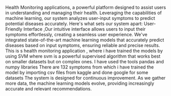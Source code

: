 Health Monitoring applications, a powerful platform designed to assist users in understanding and managing their health. Leveraging the capabilities of machine learning, our system analyzes user-input symptoms to predict potential diseases accurately. Here's what sets our system apart:
User-Friendly Interface ,Our intuitive interface allows users to input their symptoms effortlessly, creating a seamless user experience.
We've integrated state-of-the-art machine learning models that accurately predict diseases based on input symptoms, ensuring reliable and precise results.
This is s health monitoring application , where i have trained the models by using SVM where svm is a powerful supervised algorithm that works best on smaller datasets but on complex ones. 
I have used the tools pandas and numpy libraries
There are 132 symptoms from which i have trained the model by importing csv files from kaggle and done google for some datasets
The system is designed for continuous improvement. As we gather more data, the machine learning models evolve, providing increasingly accurate and relevant recommendations.

